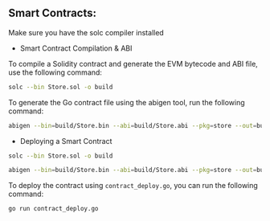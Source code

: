 ## Smart Contracts:

Make sure you have the solc compiler installed

- Smart Contract Compilation & ABI

To compile a Solidity contract and generate the EVM bytecode and ABI file, use the following command:

```bash
solc --bin Store.sol -o build
```

To generate the Go contract file using the abigen tool, run the following command:

```bash
abigen --bin=build/Store.bin --abi=build/Store.abi --pkg=store --out=build/Store.go
```

- Deploying a Smart Contract

```bash
solc --bin Store.sol -o build
```

```bash
abigen --bin=build/Store.bin --abi=build/Store.abi --pkg=store --out=build/Store.go
```
To deploy the contract using `contract_deploy.go`, you can run the following command:

```bash
go run contract_deploy.go
```
